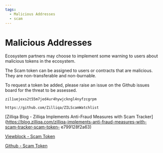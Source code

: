 ```yaml
---
tags:
  - Malicious Addresses
  - scam
---
```


# Malicious Addresses

Ecosystem partners may choose to implement some warning to users about malicious tokens in the ecosystem.

The Scam token can be assigned to users or contracts that are malicious. They are non-transferable and non-burnable.

To request a token be added, please raise an issue on the Github issues board for the threat to be assessed.

```zil1uejexs2t55m7jed4ur4hywjckngl4nyfzcgrpm```

```https://github.com/Zilliqa/ZILScamWatchlist```

[Zilliqa Blog - Zilliqa Implements Anti-Fraud Measures with Scam Tracker](https://blog.zilliqa.com/zilliqa-implements-anti-fraud-measures-with-scam-tracker-scam-token- e799128f2a63)

[Viewblock - Scam Token](https://viewblock.io/zilliqa/address/zil1uejexs2t55m7jed4ur4hywjckngl4nyfzcgrpm)

[Github - Scam Token](https://github.com/Zilliqa/ZILScamWatchlist)
